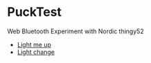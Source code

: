 # PuckTest
Web Bluetooth Experiment with Nordic thingy52

* [Light me up](https://iwright.github.io/PuckTest/demo.html)
* [Light change](https://iwright.github.io/PuckTest/led-demo.html)
